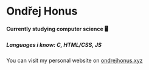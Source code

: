 <h1>Ondřej Honus</h1>

<h4>Currently studying computer science 🖥</h4>
<h5>Languages i know: C, HTML/CSS, JS</h5>

You can visit my personal website on [ondrejhonus.xyz](https://ondrejhonus.xyz)

